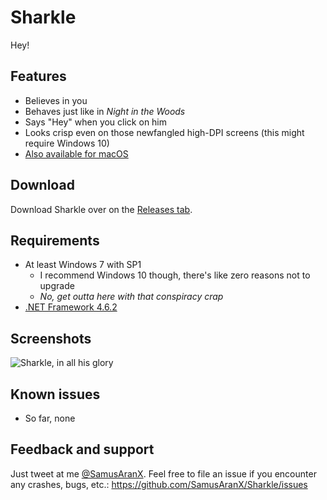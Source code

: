 # Sharkle
Hey!

## Features
* Believes in you
* Behaves just like in *Night in the Woods*
* Says "Hey" when you click on him
* Looks crisp even on those newfangled high-DPI screens (this might require Windows 10)
* [Also available for macOS](https://github.com/SamusAranX/Sharkle-for-Mac)

## Download
Download Sharkle over on the [Releases tab](https://github.com/SamusAranX/Sharkle/releases).

## Requirements
* At least Windows 7 with SP1
  * I recommend Windows 10 though, there's like zero reasons not to upgrade
  * *No, get outta here with that conspiracy crap*
* [.NET Framework 4.6.2](https://www.microsoft.com/en-us/download/details.aspx?id=53344)

## Screenshots
![Sharkle, in all his glory](https://cloud.githubusercontent.com/assets/676069/23636195/5008ab5a-02d4-11e7-8154-288ab590452c.png)

## Known issues
* So far, none

## Feedback and support
Just tweet at me [@SamusAranX](https://twitter.com/SamusAranX).
Feel free to file an issue if you encounter any crashes, bugs, etc.: https://github.com/SamusAranX/Sharkle/issues
